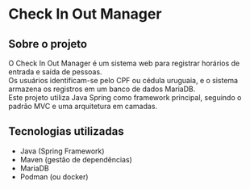 # Check In Out Manager

## Sobre o projeto
O Check In Out Manager é um sistema web para registrar horários de entrada e saída de pessoas.  
Os usuários identificam-se pelo CPF ou cédula uruguaia, e o sistema armazena os registros em um banco de dados MariaDB.  
Este projeto utiliza Java Spring como framework principal, seguindo o padrão MVC e uma arquitetura em camadas.

## Tecnologias utilizadas
- Java (Spring Framework)
- Maven (gestão de dependências)
- MariaDB
- Podman (ou docker)
